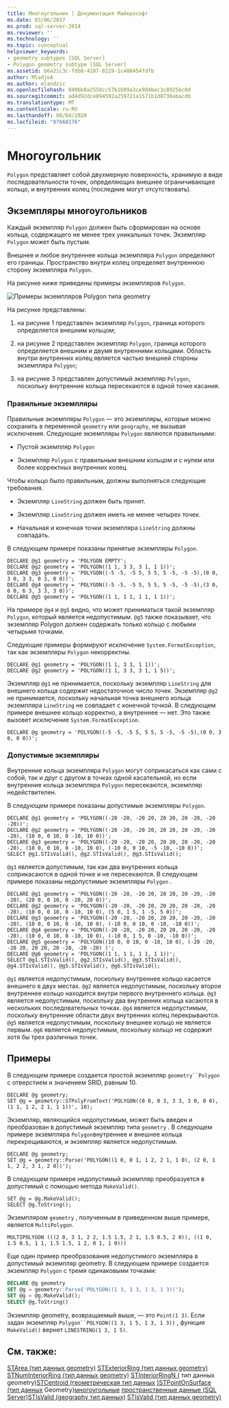 ```yaml
---
title: Многоугольник | Документация Майкрософт
ms.date: 03/06/2017
ms.prod: sql-server-2014
ms.reviewer: ''
ms.technology: ''
ms.topic: conceptual
helpviewer_keywords:
- geometry subtypes [SQL Server]
- Polygon geometry subtype [SQL Server]
ms.assetid: b6a21c3c-fdb8-4187-8229-1c488454fdfb
author: MladjoA
ms.author: mlandzic
ms.openlocfilehash: 040bb8a2558cc57b1b99a3ce984bec3c8925bc0d
ms.sourcegitcommit: ad4d92dce894592a259721a1571b1d8736abacdb
ms.translationtype: MT
ms.contentlocale: ru-RU
ms.lasthandoff: 08/04/2020
ms.locfileid: "87668176"
---
```

# <a name="polygon"></a>Многоугольник
  `Polygon` представляет собой двухмерную поверхность, хранимую в виде последовательности точек, определяющих внешнее ограничивающее кольцо, и внутренних колец (последние могут отсутствовать).

## <a name="polygon-instances"></a>Экземпляры многоугольников
 Каждый экземпляр `Polygon` должен быть сформирован на основе кольца, содержащего не менее трех уникальных точек. Экземпляр `Polygon` может быть пустым.

 Внешнее и любое внутреннее кольца экземпляра `Polygon` определяют его границы. Пространство внутри колец определяет внутреннюю сторону экземпляра `Polygon`.

 На рисунке ниже приведены примеры экземпляров `Polygon`.

 ![Примеры экземпляров Polygon типа geometry](../../database-engine/media/polygon.gif "Примеры экземпляров Polygon типа geometry")

 На рисунке представлены:

1.  на рисунке 1 представлен экземпляр `Polygon`, граница которого определяется внешним кольцом;

2.  на рисунке 2 представлен экземпляр `Polygon`, граница которого определяется внешним и двумя внутренними кольцами. Область внутри внутренних колец является частью внешней стороны экземпляра `Polygon`;

3.  на рисунке 3 представлен допустимый экземпляр `Polygon`, поскольку внутренние кольца пересекаются в одной точке касания.

### <a name="accepted-instances"></a>Правильные экземпляры
 Правильные экземпляры `Polygon` — это экземпляры, которые можно сохранить в переменной `geometry` или `geography`, не вызывая исключения. Следующие экземпляры `Polygon` являются правильными:

-   Пустой экземпляр `Polygon`

-   Экземпляр `Polygon` с правильным внешним кольцом и с нулем или более корректных внутренних колец

 Чтобы кольцо было правильным, должны выполняться следующие требования.

-   Экземпляр `LineString` должен быть принят.

-   Экземпляр `LineString` должен иметь не менее четырех точек.

-   Начальная и конечная точки экземпляра `LineString` должны совпадать.

 В следующем примере показаны принятые экземпляры `Polygon`.

```
DECLARE @g1 geometry = 'POLYGON EMPTY';
DECLARE @g2 geometry = 'POLYGON((1 1, 3 3, 3 1, 1 1))';
DECLARE @g3 geometry = 'POLYGON((-5 -5, -5 5, 5 5, 5 -5, -5 -5),(0 0, 3 0, 3 3, 0 3, 0 0))';
DECLARE @g4 geometry = 'POLYGON((-5 -5, -5 5, 5 5, 5 -5, -5 -5),(3 0, 6 0, 6 3, 3 3, 3 0))';
DECLARE @g5 geometry = 'POLYGON((1 1, 1 1, 1 1, 1 1))';
```

 На примере `@g4` и `@g5` видно, что может приниматься такой экземпляр `Polygon`, который является недопустимым. `@g5` также показывает, что экземпляр Polygon должен содержать только кольцо с любыми четырьмя точками.

 Следующие примеры формируют исключение `System.FormatException`, так как экземпляры `Polygon` некорректны.

```
DECLARE @g1 geometry = 'POLYGON((1 1, 3 3, 1 1))';
DECLARE @g2 geometry = 'POLYGON((1 1, 3 3, 3 1, 1 5))';
```

 Экземпляр `@g1` не принимается, поскольку экземпляр `LineString` для внешнего кольца содержит недостаточное число точек. Экземпляр `@g2` не принимается, поскольку начальная точка внешнего кольца экземпляра `LineString` не совпадает с конечной точкой. В следующем примере внешнее кольцо корректно, а внутреннее — нет. Это также вызовет исключение `System.FormatException`.

```
DECLARE @g geometry = 'POLYGON((-5 -5, -5 5, 5 5, 5 -5, -5 -5),(0 0, 3 0, 0 0))';
```

### <a name="valid-instances"></a>Допустимые экземпляры
 Внутренние кольца экземпляра `Polygon` могут соприкасаться как сами с собой, так и друг с другом в точках одной касательной, но если внутренние кольца экземпляра `Polygon` пересекаются, экземпляр недействителен.

 В следующем примере показаны допустимые экземпляры `Polygon`.

```
DECLARE @g1 geometry = 'POLYGON((-20 -20, -20 20, 20 20, 20 -20, -20 -20))';
DECLARE @g2 geometry = 'POLYGON((-20 -20, -20 20, 20 20, 20 -20, -20 -20), (10 0, 0 10, 0 -10, 10 0))';
DECLARE @g3 geometry = 'POLYGON((-20 -20, -20 20, 20 20, 20 -20, -20 -20), (10 0, 0 10, 0 -10, 10 0), (-10 0, 0 10, -5 -10, -10 0))';
SELECT @g1.STIsValid(), @g2.STIsValid(), @g3.STIsValid();
```

 `@g3` является допустимым, так как два внутренних кольца соприкасаются в одной точке и не пересекаются. В следующем примере показаны недопустимые экземпляры `Polygon` .

```
DECLARE @g1 geometry = 'POLYGON((-20 -20, -20 20, 20 20, 20 -20, -20 -20), (20 0, 0 10, 0 -20, 20 0))';
DECLARE @g2 geometry = 'POLYGON((-20 -20, -20 20, 20 20, 20 -20, -20 -20), (10 0, 0 10, 0 -10, 10 0), (5 0, 1 5, 1 -5, 5 0))';
DECLARE @g3 geometry = 'POLYGON((-20 -20, -20 20, 20 20, 20 -20, -20 -20), (10 0, 0 10, 0 -10, 10 0), (-10 0, 0 10, 0 -10, -10 0))';
DECLARE @g4 geometry = 'POLYGON((-20 -20, -20 20, 20 20, 20 -20, -20 -20), (10 0, 0 10, 0 -10, 10 0), (-10 0, 1 5, 0 -10, -10 0))';
DECLARE @g5 geometry = 'POLYGON((10 0, 0 10, 0 -10, 10 0), (-20 -20, -20 20, 20 20, 20 -20, -20 -20) )';
DECLARE @g6 geometry = 'POLYGON((1 1, 1 1, 1 1, 1 1))';
SELECT @g1.STIsValid(), @g2.STIsValid(), @g3.STIsValid(), @g4.STIsValid(), @g5.STIsValid(), @g6.STIsValid();
```

 `@g1` является недопустимым, поскольку внутреннее кольцо касается внешнего в двух местах. `@g2` является недопустимым, поскольку второе внутреннее кольцо находится внутри первого внутреннего кольца. `@g3` является недопустимым, поскольку два внутренних кольца касаются в нескольких последовательных точках. `@g4` является недопустимым, поскольку внутренние области двух внутренних колец перекрываются. `@g5` является недопустимым, поскольку внешнее кольцо не является первым. `@g6` является недопустимым, поскольку кольцо не содержит хотя бы трех различных точек.

## <a name="examples"></a>Примеры
 В следующем примере создается простой экземпляр `geometry``Polygon` с отверстием и значением SRID, равным 10.

```
DECLARE @g geometry;
SET @g = geometry::STPolyFromText('POLYGON((0 0, 0 3, 3 3, 3 0, 0 0), (1 1, 1 2, 2 1, 1 1))', 10);
```

 Экземпляр, являющийся недопустимым, может быть введен и преобразован в допустимый экземпляр типа `geometry` . В следующем примере экземпляра `Polygon`внутреннее и внешнее кольца перекрещиваются, и экземпляр является недопустимым.

```
DECLARE @g geometry;
SET @g = geometry::Parse('POLYGON((1 0, 0 1, 1 2, 2 1, 1 0), (2 0, 1 1, 2 2, 3 1, 2 0))');
```

 В следующем примере недопустимый экземпляр преобразуется в допустимый с помощью метода `MakeValid()`.

```
SET @g = @g.MakeValid();
SELECT @g.ToString();
```

 Экземпляром `geometry` , полученным в приведенном выше примере, является `MultiPolygon`.

```
MULTIPOLYGON (((2 0, 3 1, 2 2, 1.5 1.5, 2 1, 1.5 0.5, 2 0)), ((1 0, 1.5 0.5, 1 1, 1.5 1.5, 1 2, 0 1, 1 0)))
```

 Еще один пример преобразования недопустимого экземпляра в допустимый экземпляр geometry. В следующем примере создается экземпляр `Polygon` с тремя одинаковыми точками:

```sql
DECLARE @g geometry
SET @g = geometry::Parse('POLYGON((1 3, 1 3, 1 3, 1 3))');
SET @g = @g.MakeValid();
SELECT @g.ToString()
```

 Экземпляр geometry, возвращаемый выше, — это `Point(1 3)`.  Если задан экземпляр `Polygon``POLYGON((1 3, 1 5, 1 3, 1 3))` , функция `MakeValid()` вернет `LINESTRING(1 3, 1 5)`.

## <a name="see-also"></a>См. также:
 [STArea &#40;тип данных geometry&#41;](/sql/t-sql/spatial-geometry/starea-geometry-data-type) [STExteriorRing &#40;тип данных geometry&#41;](/sql/t-sql/spatial-geometry/stexteriorring-geometry-data-type) [STNumInteriorRing &#40;тип данных geometry&#41;](/sql/t-sql/spatial-geometry/stnuminteriorring-geometry-data-type) [STInteriorRingN &#40;](/sql/t-sql/spatial-geometry/stinteriorringn-geometry-data-type) тип данных geometry&#41;[STCentroid &#40;геометрическая тип данных](/sql/t-sql/spatial-geometry/stcentroid-geometry-data-type) [&#41;STPointOnSurface &#40;тип данных](/sql/t-sql/spatial-geometry/stpointonsurface-geometry-data-type) Geometry&#41;[многоугольные](../spatial/polygon.md) [пространственные данные &#40;SQL Server](../spatial/spatial-data-sql-server.md)&#41;[STIsValid &#40;geography тип данных&#41;](/sql/t-sql/spatial-geography/stisvalid-geography-data-type) [STIsValid &#40;тип данных geometry&#41;](/sql/t-sql/spatial-geometry/stisvalid-geometry-data-type)


